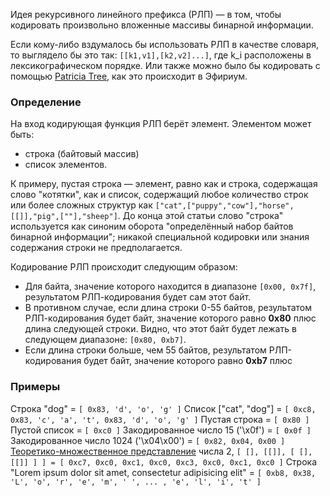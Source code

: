 Идея рекурсивного линейного префикса (РЛП) — в том, чтобы кодировать произвольно вложенные массивы бинарной информации. 

Если кому-либо вздумалось бы использовать РЛП в качестве словаря, то выглядело бы это так: `[[k1,v1],[k2,v2]...]`, где k_i расположены в лексикографическом порядке. Или также можно было бы кодировать с помощью [Patricia Tree](https://github.com/ethereum/wiki/wiki/Patricia-Tree), как это происходит в Эфириум.

### Определение

На вход кодирующая функция РЛП берёт элемент. Элементом может быть:

* строка (байтовый массив)
* список элементов.

К примеру, пустая строка — элемент, равно как и строка, содержащая слово "котятки", как и список, содержащий любое количество строк или более сложных структур как `["cat",["puppy","cow"],"horse",[[]],"pig",[""],"sheep"]`. До конца этой статьи слово "строка" используется как синоним оборота "определённый набор байтов бинарной информации"; никакой специальной кодировки или знания содержания строки не предполагается.

Кодирование РЛП происходит следующим образом:

* Для байта, значение которого находится в диапазоне `[0x00, 0x7f]`, результатом РЛП-кодирования будет сам этот байт.
* В противном случае, если длина строки 0-55 байтов, результатом РЛП-кодирования будет байт, значение которого равно **0x80** плюс длина следующей строки. Видно, что этот байт будет лежать в следующем диапазоне: `[0x80, 0xb7]`.
* Если длина строки больше, чем 55 байтов, результатом РЛП-кодирования будет байт, значение которого равно **0xb7** плюс 


### Примеры

Строка "dog" = `[ 0x83, 'd', 'o', 'g' ]`
Список ["cat", "dog"] = `[ 0xc8, 0x83, 'c', 'a', 't', 0x83, 'd', 'o', 'g' ]`
Пустая строка = `[ 0x80 ]`
Пустой список = `[ 0xc0 ]`
Закодированное число 15 ('\x0f') = `[ 0x0f ]`
Закодированное число 1024 ('\x04\x00') = `[ 0x82, 0x04, 0x00 ]`
[Теоретико-множественное представление](http://en.wikipedia.org/wiki/Set-theoretic_definition_of_natural_numbers) числа 2, `[ [], [[]], [ [], [[]] ] ] = [ 0xc7, 0xc0, 0xc1, 0xc0, 0xc3, 0xc0, 0xc1, 0xc0 ]`
Строка "Lorem ipsum dolor sit amet, consectetur adipisicing elit" = `[ 0xb8, 0x38, 'L', 'o', 'r', 'e', 'm', ' ', ... , 'e', 'l', 'i', 't' ]`